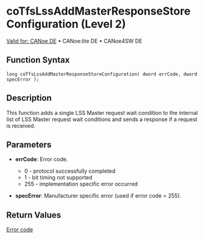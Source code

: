 # coTfsLssAddMasterResponseStoreConfiguration (Level 2)

[Valid for: CANoe DE](../../../../Shared/FeatureAvailability.md) • CANoe:lite DE • CANoe4SW DE

## Function Syntax

```plaintext
long coTfsLssAddMasterResponseStoreConfiguration( dword errCode, dword specError );
```

## Description

This function adds a single LSS Master request wait condition to the internal list of LSS Master request wait conditions and sends a response if a request is received.

## Parameters

- **errCode**: Error code.
  - 0 - protocol successfully completed
  - 1 - bit timing not supported
  - 255 - implementation specific error occurred

- **specError**: Manufacturer specific error (used if error code = 255).

## Return Values

[Error code](../CAPLfunctionsCANopenNLTFSErrorCodes.md)
